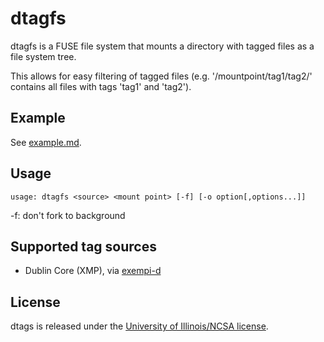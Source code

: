 # dtagfs
dtagfs is a FUSE file system that mounts a directory with tagged files as a file system tree.

This allows for easy filtering of tagged files (e.g. '/mountpoint/tag1/tag2/' contains all files with tags 'tag1' and 'tag2').

## Example
See [example.md](example.md).

## Usage
`usage: dtagfs <source> <mount point> [-f] [-o option[,options...]]`

-f: don't fork to background

## Supported tag sources
* Dublin Core (XMP), via [exempi-d](https://github.com/lesderid/exempi-d)

## License
dtags is released under the [University of Illinois/NCSA license](LICENSE).
